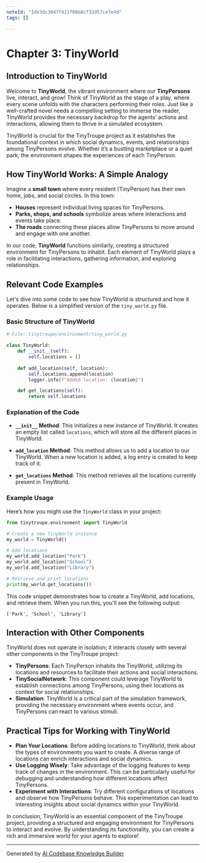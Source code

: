```yaml
---
noteId: "1de3dc3047f411f08b8cf32d57ce7e4d"
tags: []

---
```


# Chapter 3: TinyWorld

## Introduction to TinyWorld

Welcome to **TinyWorld**, the vibrant environment where our **TinyPersons** live, interact, and grow! Think of TinyWorld as the stage of a play, where every scene unfolds with the characters performing their roles. Just like a well-crafted novel needs a compelling setting to immerse the reader, TinyWorld provides the necessary backdrop for the agents’ actions and interactions, allowing them to thrive in a simulated ecosystem.

TinyWorld is crucial for the TinyTroupe project as it establishes the foundational context in which social dynamics, events, and relationships among TinyPersons evolve. Whether it’s a bustling marketplace or a quiet park, the environment shapes the experiences of each TinyPerson.

## How TinyWorld Works: A Simple Analogy

Imagine a **small town** where every resident (TinyPerson) has their own home, jobs, and social circles. In this town:

- **Houses** represent individual living spaces for TinyPersons.
- **Parks, shops, and schools** symbolize areas where interactions and events take place.
- **The roads** connecting these places allow TinyPersons to move around and engage with one another.

In our code, **TinyWorld** functions similarly, creating a structured environment for TinyPersons to inhabit. Each element of TinyWorld plays a role in facilitating interactions, gathering information, and exploring relationships.

## Relevant Code Examples

Let's dive into some code to see how TinyWorld is structured and how it operates. Below is a simplified version of the `tiny_world.py` file.

### Basic Structure of TinyWorld

```python
# File: tinytroupe/environment/tiny_world.py

class TinyWorld:
    def __init__(self):
        self.locations = []
        
    def add_location(self, location):
        self.locations.append(location)
        logger.info(f"Added location: {location}")

    def get_locations(self):
        return self.locations
```

### Explanation of the Code

- **`__init__` Method**: This initializes a new instance of TinyWorld. It creates an empty list called `locations`, which will store all the different places in TinyWorld.
  
- **`add_location` Method**: This method allows us to add a location to our TinyWorld. When a new location is added, a log entry is created to keep track of it.

- **`get_locations` Method**: This method retrieves all the locations currently present in TinyWorld.

### Example Usage

Here’s how you might use the `TinyWorld` class in your project:

```python
from tinytroupe.environment import TinyWorld

# Create a new TinyWorld instance
my_world = TinyWorld()

# Add locations
my_world.add_location("Park")
my_world.add_location("School")
my_world.add_location("Library")

# Retrieve and print locations
print(my_world.get_locations())
```

This code snippet demonstrates how to create a TinyWorld, add locations, and retrieve them. When you run this, you'll see the following output:

```
['Park', 'School', 'Library']
```

## Interaction with Other Components

TinyWorld does not operate in isolation; it interacts closely with several other components in the TinyTroupe project:

- **TinyPersons**: Each TinyPerson inhabits the TinyWorld, utilizing its locations and resources to facilitate their actions and social interactions.
- **TinySocialNetwork**: This component could leverage TinyWorld to establish connections among TinyPersons, using their locations as context for social relationships.
- **Simulation**: TinyWorld is a critical part of the simulation framework, providing the necessary environment where events occur, and TinyPersons can react to various stimuli.

## Practical Tips for Working with TinyWorld

- **Plan Your Locations**: Before adding locations to TinyWorld, think about the types of environments you want to create. A diverse range of locations can enrich interactions and social dynamics.
- **Use Logging Wisely**: Take advantage of the logging features to keep track of changes in the environment. This can be particularly useful for debugging and understanding how different locations affect TinyPersons.
- **Experiment with Interactions**: Try different configurations of locations and observe how TinyPersons behave. This experimentation can lead to interesting insights about social dynamics within your TinyWorld.

In conclusion, TinyWorld is an essential component of the TinyTroupe project, providing a structured and engaging environment for TinyPersons to interact and evolve. By understanding its functionality, you can create a rich and immersive world for your agents to explore!

---

Generated by [AI Codebase Knowledge Builder](https://github.com/The-Pocket/Tutorial-Codebase-Knowledge)